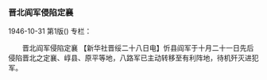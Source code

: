 ### 晋北阎军侵陷定襄

1946-10-31
第1版()
专栏：

　　晋北阎军侵陷定襄
    【新华社晋绥二十八日电】忻县阎军于十月二十一日先后侵陷晋北之定襄、崞县、原平等地，八路军已主动转移至有利阵地，待机歼灭进犯军。
